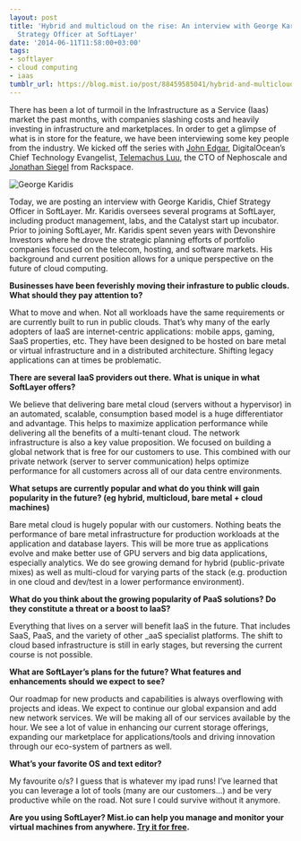 ```yaml
---
layout: post
title: 'Hybrid and multicloud on the rise: An interview with George Karidis, Chief
  Strategy Officer at SoftLayer'
date: '2014-06-11T11:58:00+03:00'
tags:
- softlayer
- cloud computing
- iaas
tumblr_url: https://blog.mist.io/post/88459585041/hybrid-and-multicloud-on-the-rise-an-interview
---
```

There has been a lot of turmoil in the Infrastructure as a Service (Iaas) market the past months, with companies slashing costs and heavily investing in infrastructure and marketplaces. In order to get a glimpse of what is in store for the feature, we have been interviewing some key people from the industry. We kicked off the series with [John Edgar](http://blog.mist.io/2014-01-21-paas-is-a-blessing-not-a-curse-an-interview-with), DigitalOcean’s Chief Technology Evangelist, [Telemachus Luu](http://blog.mist.io/2014-02-06-getting-to-100-uptime-on-public-cloud-an-interview), the CTO of Nephoscale and [Jonathan Siegel](http://blog.mist.io/2014-04-29-cloud-is-not-a-one-size-fits-all-solution-an-interview) from Rackspace.

![George Karidis](/images/tumblr-images/tumblr_inline_n6zy97GiSI1rgqrs8.jpg)

Today, we are posting an interview with George Karidis, Chief Strategy Officer in SoftLayer. Mr. Karidis oversees several programs at SoftLayer, including product management, labs, and the Catalyst start up incubator. Prior to joining SoftLayer, Mr. Karidis spent seven years with Devonshire Investors where he drove the strategic planning efforts of portfolio companies focused on the telecom, hosting, and software markets. His background and current position allows for a unique perspective on the future of cloud computing.

**Businesses have been feverishly moving their infrasture to public clouds. What should they pay attention to?**

What to move and when. Not all workloads have the same requirements or are currently built to run in public clouds. That’s why many of the early adopters of IaaS are internet-centric applications: mobile apps, gaming, SaaS properties, etc. They have been designed to be hosted on bare metal or virtual infrastructure and in a distributed architecture. Shifting legacy applications can at times be problematic.

**There are several IaaS providers out there. What is unique in what SoftLayer offers?**

We believe that delivering bare metal cloud (servers without a hypervisor) in an automated, scalable, consumption based model is a huge differentiator and advantage. This helps to maximize application performance while delivering all the benefits of a multi-tenant cloud. The network infrastructure is also a key value proposition. We focused on building a global network that is free for our customers to use. This combined with our private network (server to server communication) helps optimize performance for all customers across all of our data centre environments.

**What setups are currently popular and what do you think will gain popularity in the future? (eg hybrid, multicloud, bare metal + cloud machines)**  
  
Bare metal cloud is hugely popular with our customers. Nothing beats the performance of bare metal infrastructure for production workloads at the application and database layers. This will be more true as applications evolve and make better use of GPU servers and big data applications, especially analytics. We do see growing demand for hybrid (public-private mixes) as well as multi-cloud for varying parts of the stack (e.g. production in one cloud and dev/test in a lower performance environment).

**What do you think about the growing popularity of PaaS solutions? Do they constitute a threat or a boost to IaaS?**  
  
Everything that lives on a server will benefit IaaS in the future. That includes SaaS, PaaS, and the variety of other \_aaS specialist platforms. The shift to cloud based infrastructure is still in early stages, but reversing the current course is not possible.

**What are SoftLayer’s plans for the future? What features and enhancements should we expect to see?**  
  
Our roadmap for new products and capabilities is always overflowing with projects and ideas. We expect to continue our global expansion and add new network services. We will be making all of our services available by the hour. We see a lot of value in enhancing our current storage offerings, expanding our marketplace for applications/tools and driving innovation through our eco-system of partners as well.

**What’s your favorite OS and text editor?**

My favourite o/s? I guess that is whatever my ipad runs! I’ve learned that you can leverage a lot of tools (many are our customers…) and be very productive while on the road. Not sure I could survive without it anymore.

**Are you using SoftLayer? Mist.io can help you manage and monitor your virtual machines from anywhere. [Try it for free](https://mist.io).**

